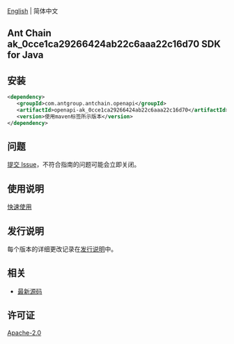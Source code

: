 [English](README.md) | 简体中文

## Ant Chain ak_0cce1ca29266424ab22c6aaa22c16d70 SDK for Java

## 安装

```xml
<dependency>
   <groupId>com.antgroup.antchain.openapi</groupId>
   <artifactId>openapi-ak_0cce1ca29266424ab22c6aaa22c16d70</artifactId>
   <version>使用maven标签所示版本</version>
</dependency>
```

## 问题

[提交 Issue](https://github.com/alipay/antchain-openapi-prod-sdk/issues/new)，不符合指南的问题可能会立即关闭。

## 使用说明

[快速使用](https://github.com/alipay/antchain-openapi-prod-sdk)

## 发行说明

每个版本的详细更改记录在[发行说明](./ChangeLog.txt)中。

## 相关

- [最新源码](https://github.com/alipay/antchain-openapi-prod-sdk/)

## 许可证

[Apache-2.0](http://www.apache.org/licenses/LICENSE-2.0)

